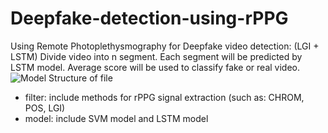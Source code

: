 # Deepfake-detection-using-rPPG
Using Remote Photoplethysmography for Deepfake video detection: (LGI + LSTM)
Divide video into n segment. Each segment will be predicted by LSTM model. Average score will be used to classify fake or real video.
![Model](model.png)
Structure of file
- filter: include methods for rPPG signal extraction (such as: CHROM, POS, LGI)
- model: include SVM model and LSTM model
